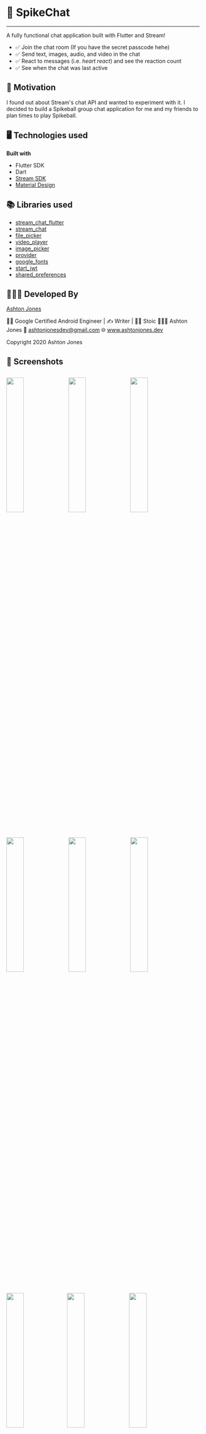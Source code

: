 # 🏐 SpikeChat
-------
A fully functional chat application built with Flutter and Stream!
* ✅  Join the chat room (If you have the secret passcode hehe)
* ✅  Send text, images, audio, and video in the chat
* ✅  React to messages (i.e. *heart react*) and see the reaction count
* ✅  See when the chat was last active

## 🚀 Motivation
I found out about Stream's chat API and wanted to experiment with it. I decided to build a Spikeball group chat application for me and my friends to plan times to play Spikeball.

## 🖥 Technologies used

<b>Built with</b>
- Flutter SDK
- Dart
- [Stream SDK](https://getstream.io/chat/get_started/)
- [Material Design](https://material.io/)

## 📚 Libraries used

* [stream_chat_flutter](https://pub.dev/packages/stream_chat_flutter)
* [stream_chat](https://pub.dev/packages/stream_chat)
* [file_picker](https://pub.dev/packages/file_picker)
* [video_player](https://pub.dev/packages/video_player)
* [image_picker](https://pub.dev/packages/image_picker)
* [provider](https://pub.dev/packages/provider)  
* [google_fonts](https://pub.dev/packages/google_fonts)
* [start_jwt](https://pub.dev/packages/start_jwt)
* [shared_preferences](https://pub.dev/packages/shared_preferences)


## 👨🏻‍💻 Developed By
[Ashton Jones](https://www.ashtonjones.dev/) 

👨‍💻 Google Certified Android Engineer |
✍ Writer |
🧘‍♂️ Stoic
👨🏻‍💻 Ashton Jones
📩 ashtonjonesdev@gmail.com
🌐 www.ashtonjones.dev

Copyright 2020 Ashton Jones


## 📸 Screenshots
<img src="./screenshots/Screenshot_20200714-134549.jpg" width="30%" height="30%">&ensp;<img src="./screenshots/Screenshot_20200714-134838.jpg" width="30%" height="30%">&ensp;<img src="./screenshots/Screenshot_20200714-134845.jpg" width="30%" height="30%">&ensp;
------
<img src="./screenshots/Screenshot_20200714-134857_Android System.jpg" width="30%" height="30%">&ensp;<img src="./screenshots/Screenshot_20200714-134915_Messages.jpg" width="30%" height="30%">&ensp;<img src="./screenshots/_reply_apple_screenshot_1.png" width="30%" height="30%">&ensp;
------
<img src="./screenshots/_reply_apple_screenshot_2.png" width="30%" height="30%">&ensp;<img src="./screenshots/_reply_apple_screenshot_3.png" width="30%" height="30%">&ensp;
<img src="./screenshots/_reply_apple_screenshot_4.png" width="30%" height="30%">&ensp;



